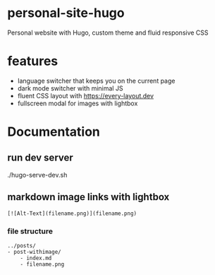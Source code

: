 # personal-site-hugo
Personal website with Hugo, custom theme and fluid responsive CSS

# features
- language switcher that keeps you on the current page
- dark mode switcher with minimal JS
- fluent CSS layout with https://every-layout.dev
- fullscreen modal for images with lightbox

# Documentation

## run dev server
./hugo-serve-dev.sh

## markdown image links with lightbox
```
[![Alt-Text](filename.png)](filename.png)
```

### file structure
```
../posts/
- post-withimage/
    - index.md
    - filename.png
```
